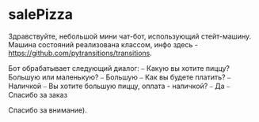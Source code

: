 # salePizza
Здравствуйте, небольшой мини чат-бот, использующий стейт-машину. Машина состояний реализована классом, инфо здесь - https://github.com/pytransitions/transitions.

Бот обрабатывает следующий диалог:
⎯ Какую вы хотите пиццу? Большую или маленькую?
⎯ Большую
⎯ Как вы будете платить?
⎯ Наличкой
⎯ Вы хотите большую пиццу, оплата - наличкой?
⎯ Да
⎯ Спасибо за заказ

Спасибо за внимание).

